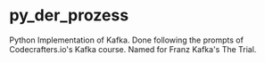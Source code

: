 # py_der_prozess
Python Implementation of Kafka. Done following the prompts of Codecrafters.io's Kafka course. Named for Franz Kafka's The Trial. 
